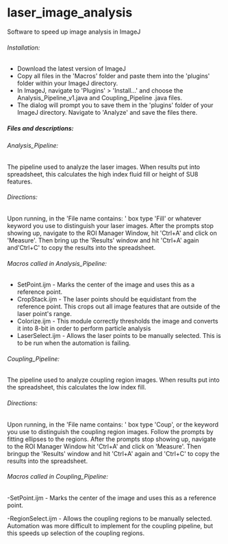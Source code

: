laser_image_analysis
====================

Software to speed up image analysis in ImageJ

###### Installation:

- Download the latest version of ImageJ
- Copy all files in the 'Macros' folder and paste them into the 'plugins' folder within your ImageJ directory.
- In ImageJ, navigate to 'Plugins' > 'Install...' and choose the Analysis_Pipeline_v1.java and Coupling_Pipeline
  .java files.
- The dialog will prompt you to save them in the 'plugins' folder of your ImageJ directory. Navigate to 'Analyze'
  and save the files there.

##### Files and descriptions:

###### Analysis_Pipeline: 
  The pipeline used to analyze the laser images. When results put into spreadsheet, this calculates the high index 
  fluid fill or height of SU8 features.

###### Directions:
  Upon running, in the 'File name contains: ' box type 'Fill' or whatever keyword you use to distinguish your 
  laser images. After the prompts stop showing up, navigate to the ROI Manager Window, hit 'Ctrl+A' and click 
  on 'Measure'. Then bring up the 'Results' window and hit 'Ctrl+A' again and'Ctrl+C' to copy the results into 
  the spreadsheet.

###### Macros called in Analysis_Pipeline:
  - SetPoint.ijm - Marks the center of the image and uses this as a reference point.
  - CropStack.ijm - The laser points should be equidistant from the reference point. This crops out all image features
    that are outside of the laser point's range.
  - Colorize.ijm - This module correctly thresholds the image and converts it into 8-bit in order to perform particle
    analysis
  - LaserSelect.ijm - Allows the laser points to be manually selected. This is to be run when the automation is failing.

###### Coupling_Pipeline:
  The pipeline used to analyze coupling region images. When results put into the spreadsheet, this calculates the low
  index fill.

###### Directions:
  Upon running, in the 'File name contains: ' box type 'Coup', or the keyword you use to distinguish the coupling
  region images. Follow the prompts by fitting ellipses to the regions. After the prompts stop showing up, navigate
  to the ROI Manager Window hit 'Ctrl+A' and click on 'Measure'. Then bringup the 'Results' window and hit 'Ctrl+A'
  again and 'Ctrl+C' to copy the results into the spreadsheet.

###### Macros called in Coupling_Pipeline:
  
  -SetPoint.ijm - Marks the center of the image and uses this as a reference point.
  
  -RegionSelect.ijm - Allows the coupling regions to be manually selected. Automation was more difficult to implement
    for the coupling pipeline, but this speeds up selection of the coupling regions.

